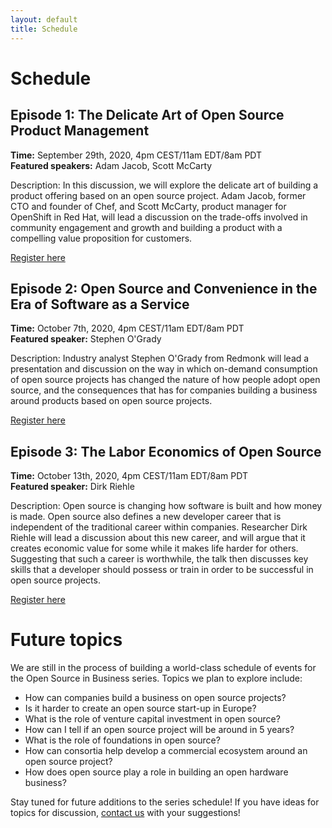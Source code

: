 ```yaml
---
layout: default
title: Schedule
---
```


# Schedule

## Episode 1: The Delicate Art of Open Source Product Management

**Time:** September 29th, 2020, 4pm CEST/11am EDT/8am PDT  
**Featured speakers:** Adam Jacob, Scott McCarty

Description: In this discussion, we will explore the delicate art of building a product
offering based on an open source project. Adam Jacob, former CTO and founder of Chef,
and Scott McCarty, product manager for OpenShift in Red Hat, will lead a discussion on
the trade-offs involved in community engagement and growth and building a product with
a compelling value proposition for customers.

[Register here](https://www.crowdcast.io/e/osbusiness1)

## Episode 2: Open Source and Convenience in the Era of Software as a Service

**Time:** October 7th, 2020, 4pm CEST/11am EDT/8am PDT  
**Featured speaker:** Stephen O'Grady

Description: Industry analyst Stephen O'Grady from Redmonk will lead a presentation and
discussion on the way in which on-demand consumption of open source projects has changed
the nature of how people adopt open source, and the consequences that has for companies
building a business around products based on open source projects.

[Register here](https://www.crowdcast.io/e/osbusiness2)

## Episode 3: The Labor Economics of Open Source

**Time:** October 13th, 2020, 4pm CEST/11am EDT/8am PDT  
**Featured speaker:** Dirk Riehle

Description: Open source is changing how software is built and how money is made. Open
source also defines a new developer career that is independent of the traditional career
within companies. Researcher Dirk Riehle will lead a discussion about this new career,
and will argue that it creates economic value for some while it makes life harder for
others. Suggesting that such a career is worthwhile, the talk then discusses key
skills that a developer should possess or train in order to be successful in open
source projects.

[Register here](https://www.crowdcast.io/e/osbusiness3)

# Future topics
We are still in the process of building a world-class schedule of events for the Open Source in Business series. Topics we plan to explore include:

* How can companies build a business on open source projects?
* Is it harder to create an open source start-up in Europe?
* What is the role of venture capital investment in open source?
* How can I tell if an open source project will be around in 5 years?
* What is the role of foundations in open source?
* How can consortia help develop a commercial ecosystem around an open source project?
* How does open source play a role in building an open hardware business?

Stay tuned for future additions to the series schedule! If you have ideas for topics for discussion, [contact us](mailto:dneary@redhat.com) with your suggestions!

